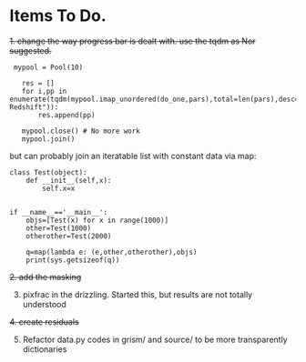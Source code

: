 # Items To Do.

~~1. change the way progress bar is dealt with.  use the tqdm as Nor suggested.~~

```
 mypool = Pool(10) 

   res = []
   for i,pp in enumerate(tqdm(mypool.imap_unordered(do_one,pars),total=len(pars),desc="Optimizing Redshift")):
       res.append(pp)

   mypool.close() # No more work
   mypool.join()

```

but can probably join an iteratable list with constant data via map:
```
class Test(object):
    def __init__(self,x):
        self.x=x


if __name__=='__main__':
    objs=[Test(x) for x in range(1000)]
    other=Test(1000)
    otherother=Test(2000)

    q=map(lambda e: (e,other,otherother),objs)
    print(sys.getsizeof(q))

```

~~2. add the masking~~

3. pixfrac in the drizzling.  Started this, but results are not totally understood

~~4. create residuals~~


5. Refactor data.py codes in grism/ and source/ to be more transparently dictionaries
